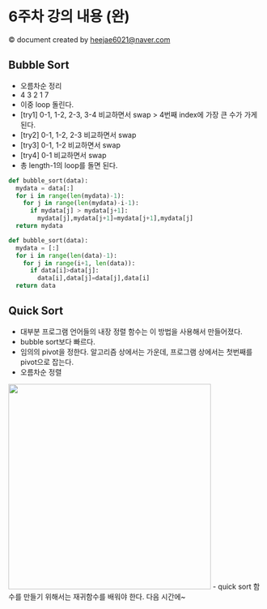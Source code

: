 # 6주차 강의 내용 (완)
&copy; document created by heejae6021@naver.com

## Bubble Sort

- 오름차순 정리
- 4 3 2 1 7
- 이중 loop 돌린다.
- [try1] 0-1, 1-2, 2-3, 3-4 비교하면서 swap > 4번째 index에 가장 큰 수가 가게 된다.
- [try2] 0-1, 1-2, 2-3 비교하면서 swap
- [try3] 0-1, 1-2 비교하면서 swap
- [try4] 0-1 비교하면서 swap
- 총 length-1의 loop를 돌면 된다.
```python
def bubble_sort(data):
  mydata = data[:]
  for i in range(len(mydata)-1):
    for j in range(len(mydata)-i-1):
      if mydata[j] > mydata[j+1]:
        mydata[j],mydata[j+1]=mydata[j+1],mydata[j]
  return mydata
```
```python
def bubble_sort(data):
  mydata = [:]
  for i in range(len(data)-1):
    for j in range(i+1, len(data)):
      if data[i]>data[j]:
        data[i],data[j]=data[j],data[i]
  return data
```

## Quick Sort

- 대부분 프로그램 언어들의 내장 정렬 함수는 이 방법을 사용해서 만들어졌다.
- bubble sort보다 빠르다.
- 임의의 pivot을 정한다. 알고리즘 상에서는 가운데, 프로그램 상에서는 첫번째를 pivot으로 잡는다.
- 오름차순 정렬
<img src="https://github.com/heejae6021/OOP/blob/master/images/quicksort.jpg" width="400" height="405">
- quick sort 함수를 만들기 위해서는 재귀함수를 배워야 한다. 다음 시간에~
